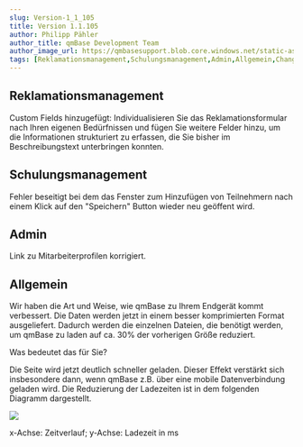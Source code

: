 ```yaml
---
slug: Version-1_1_105
title: Version 1.1.105
author: Philipp Pähler
author_title: qmBase Development Team
author_image_url: https://qmbasesupport.blob.core.windows.net/static-assets/img/persons/paehler_round.png
tags: [Reklamationsmanagement,Schulungsmanagement,Admin,Allgemein,Changelog]
---
```

## Reklamationsmanagement

Custom Fields hinzugefügt: Individualisieren Sie das Reklamationsformular nach Ihren eigenen Bedürfnissen und fügen Sie weitere Felder hinzu, um die Informationen strukturiert zu erfassen, die Sie bisher im Beschreibungstext unterbringen konnten.

## Schulungsmanagement

Fehler beseitigt bei dem das Fenster zum Hinzufügen von Teilnehmern nach einem Klick auf den "Speichern" Button wieder neu geöffent wird.

## Admin

Link zu Mitarbeiterprofilen korrigiert.

## Allgemein

Wir haben die Art und Weise, wie qmBase zu Ihrem Endgerät kommt verbessert. Die Daten werden jetzt in einem besser komprimierten Format ausgeliefert. Dadurch werden die einzelnen Dateien, die benötigt werden, um qmBase zu laden auf ca. 30% der vorherigen Größe reduziert.

Was bedeutet das für Sie?

Die Seite wird jetzt deutlich schneller geladen. Dieser Effekt verstärkt sich insbesondere dann, wenn qmBase z.B. über eine mobile Datenverbindung geladen wird. Die Reduzierung der Ladezeiten ist in dem folgenden Diagramm dargestellt.

![](https://caqadmin.blob.core.windows.net/releasenotes/90-images/mceclip0.png)

x-Achse: Zeitverlauf; y-Achse: Ladezeit in ms